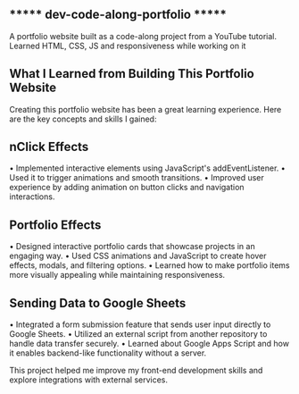 ## ***** dev-code-along-portfolio *****
A portfolio website built as a code-along project from a YouTube tutorial. Learned HTML, CSS, JS and responsiveness while working on it

## What I Learned from Building This Portfolio Website
Creating this portfolio website has been a great learning experience. Here are the key concepts and skills I gained:

## nClick Effects
•	Implemented interactive elements using JavaScript's addEventListener.
•	Used it to trigger animations and smooth transitions.
•	Improved user experience by adding animation on button clicks and navigation interactions.

## Portfolio Effects
•	Designed interactive portfolio cards that showcase projects in an engaging way.
•	Used CSS animations and JavaScript to create hover effects, modals, and filtering options.
•	Learned how to make portfolio items more visually appealing while maintaining responsiveness.

## Sending Data to Google Sheets
•	Integrated a form submission feature that sends user input directly to Google Sheets.
•	Utilized an external script from another repository to handle data transfer securely.
•	Learned about Google Apps Script and how it enables backend-like functionality without a server.

This project helped me improve my front-end development skills and explore integrations with external services.

